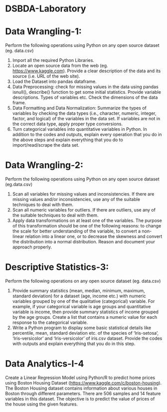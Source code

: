 # DSBDA-Laboratory
# Data Wrangling-1:
Perform the following operations using Python on any open source dataset (eg. data.csv)
1. Import all the required Python Libraries.
2. Locate an open source data from the web (eg. https://www.kaggle.com). Provide a clear description of the data and its source (i.e. URL of the web site).
3. Load the Dataset into pandas dataframe.
4. Data Preprocessing: check for missing values in the data using pandas isnull(), describe() function to get some initial statistics. Provide variable descriptions. Types of variables etc. Check the dimensions of the data frame.
5. Data Formatting and Data Normalization: Summarize the types of variables by checking the data types (i.e., character, numeric, integer, factor, and logical) of the variables in the data set. If variables are not in the correct data type, apply proper type conversions.
6. Turn categorical variables into quantitative variables in Python.
In addition to the codes and outputs, explain every operation that you do in the above steps and explain everything that you do to import/read/scrape the data set.

# Data Wrangling-2:
Perform the following operations using Python on any open source dataset (eg.data.csv) 
1. Scan all variables for missing values and inconsistencies. If there are missing values 
and/or inconsistencies, use any of the suitable techniques to deal with them. 
2. Scan all numeric variables for outliers. If there are outliers, use any of the suitable 
techniques to deal with them. 
3. Apply data transformations on at least one of the variables. The purpose of this 
transformation should be one of the following reasons: to change the scale for better 
understanding of the variable, to convert a non-linear relation into a linear one, or to 
decrease the skewness and convert the distribution into a normal distribution. 
Reason and document your approach properly.

# Descriptive Statistics-3:
Perform the following operations on any open source dataset (eg. data.csv) 
1. Provide summary statistics (mean, median, minimum, maximum, standard deviation) 
for a dataset (age, income etc.) with numeric variables grouped by one of the qualitative 
(categorical) variable. For example, if your categorical variable is age groups and
quantitative variable is income, then provide summary statistics of income grouped by 
the age groups. Create a list that contains a numeric value for each response to the 
categorical variable. 
2. Write a Python program to display some basic statistical details like percentile, mean, 
standard deviation etc. of the species of ‘Iris-setosa’, ‘Iris-versicolor’ and ‘Iris-versicolor’ of iris.csv dataset. 
Provide the codes with outputs and explain everything that you do in this step.

# Data Analytics-I-4
Create a Linear Regression Model using Python/R to predict home prices using Boston 
Housing Dataset (https://www.kaggle.com/c/boston-housing). The Boston Housing 
dataset contains information about various houses in Boston through different 
parameters. There are 506 samples and 14 feature variables in this dataset. 
The objective is to predict the value of prices of the house using the given features.

